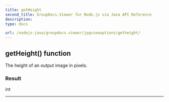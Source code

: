 ```yaml
---
title: getHeight
second_title: GroupDocs.Viewer for Node.js via Java API Reference
description: 
type: docs

url: /nodejs-java/groupdocs.viewer/jpgviewoptions/getheight/
---
```


## getHeight()  function

 The height of an output image in pixels.
 

### Result
int


---



